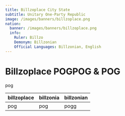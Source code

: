 ```yaml
---
title: Billzoplace City State
subtitle: Unitary One-Party Republic
image: /images/banners/billzoplace.png
nation:
  banner: /images/banners/billzoplace.png
  info:
    Ruler: Billzo
    Demonym: Billzonian
    Official Languages: Billzonian, English
---
```


# Billzoplace POGPOG & POG
pog

| billzoplace | billzonia | billzonian |
| ----------- | --------- | ---------- |
| pog         | pog       | pogg       |